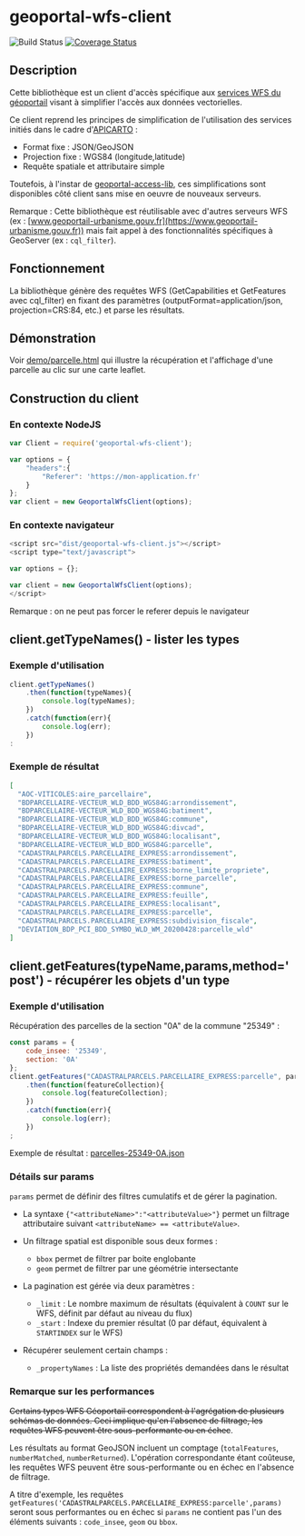 # geoportal-wfs-client

![Build Status](https://github.com/IGNF/geoportal-wfs-client/actions/workflows/node.js.yml/badge.svg)
[![Coverage Status](https://coveralls.io/repos/github/IGNF/geoportal-wfs-client/badge.svg?branch=master)](https://coveralls.io/github/IGNF/geoportal-wfs-client?branch=master)

## Description

Cette bibliothèque est un client d'accès spécifique aux [services WFS du géoportail](https://geoservices.ign.fr/services-web-experts) visant à simplifier l'accès aux données vectorielles.

Ce client reprend les principes de simplification de l'utilisation des services initiés dans le cadre d'[APICARTO](https://apicarto.ign.fr) :

* Format fixe : JSON/GeoJSON
* Projection fixe : WGS84 (longitude,latitude)
* Requête spatiale et attributaire simple

Toutefois, à l'instar de [geoportal-access-lib](https://github.com/IGNF/geoportal-access-lib), ces simplifications sont disponibles côté client sans mise en oeuvre de nouveaux serveurs.

Remarque : Cette bibliothèque est réutilisable avec d'autres serveurs WFS (ex : [www.geoportail-urbanisme.gouv.fr](https://www.geoportail-urbanisme.gouv.fr)) mais fait appel à des fonctionnalités spécifiques à GeoServer (ex : `cql_filter`).

## Fonctionnement

La bibliothèque génère des requêtes WFS (GetCapabilities et GetFeatures avec cql_filter) en fixant des paramètres (outputFormat=application/json, projection=CRS:84, etc.) et parse les résultats.

## Démonstration

Voir [demo/parcelle.html](https://ignf.github.io/geoportal-wfs-client/demo/parcelle.html) qui illustre la récupération et l'affichage d'une parcelle au clic sur une carte leaflet.

## Construction du client


### En contexte NodeJS


```js
var Client = require('geoportal-wfs-client');

var options = {
    "headers":{
        "Referer": 'https://mon-application.fr'
    }
};
var client = new GeoportalWfsClient(options);
```

### En contexte navigateur

```js
<script src="dist/geoportal-wfs-client.js"></script>
<script type="text/javascript">

var options = {};

var client = new GeoportalWfsClient(options);
</script>
```

Remarque : on ne peut pas forcer le referer depuis le navigateur

## client.getTypeNames() - lister les types

### Exemple d'utilisation

```js
client.getTypeNames()
    .then(function(typeNames){
        console.log(typeNames);
    })
    .catch(function(err){
        console.log(err);
    })
:
```

### Exemple de résultat

```json
[
  "AOC-VITICOLES:aire_parcellaire",
  "BDPARCELLAIRE-VECTEUR_WLD_BDD_WGS84G:arrondissement",
  "BDPARCELLAIRE-VECTEUR_WLD_BDD_WGS84G:batiment",
  "BDPARCELLAIRE-VECTEUR_WLD_BDD_WGS84G:commune",
  "BDPARCELLAIRE-VECTEUR_WLD_BDD_WGS84G:divcad",
  "BDPARCELLAIRE-VECTEUR_WLD_BDD_WGS84G:localisant",
  "BDPARCELLAIRE-VECTEUR_WLD_BDD_WGS84G:parcelle",
  "CADASTRALPARCELS.PARCELLAIRE_EXPRESS:arrondissement",
  "CADASTRALPARCELS.PARCELLAIRE_EXPRESS:batiment",
  "CADASTRALPARCELS.PARCELLAIRE_EXPRESS:borne_limite_propriete",
  "CADASTRALPARCELS.PARCELLAIRE_EXPRESS:borne_parcelle",
  "CADASTRALPARCELS.PARCELLAIRE_EXPRESS:commune",
  "CADASTRALPARCELS.PARCELLAIRE_EXPRESS:feuille",
  "CADASTRALPARCELS.PARCELLAIRE_EXPRESS:localisant",
  "CADASTRALPARCELS.PARCELLAIRE_EXPRESS:parcelle",
  "CADASTRALPARCELS.PARCELLAIRE_EXPRESS:subdivision_fiscale",
  "DEVIATION_BDP_PCI_BDD_SYMBO_WLD_WM_20200428:parcelle_wld"
]
```

## client.getFeatures(typeName,params,method='post') - récupérer les objets d'un type

### Exemple d'utilisation

Récupération des parcelles de la section "0A" de la commune "25349" :

```js
const params = {
    code_insee: '25349',
    section: '0A'
};
client.getFeatures("CADASTRALPARCELS.PARCELLAIRE_EXPRESS:parcelle", params, 'get')
    .then(function(featureCollection){
        console.log(featureCollection);
    })
    .catch(function(err){
        console.log(err);
    })
;
```

Exemple de résultat : [parcelles-25349-0A.json](demo/parcelles-25349-0A.json)

### Détails sur params

`params` permet de définir des filtres cumulatifs et de gérer la pagination.

* La syntaxe `{"<attributeName>":"<attributeValue>"}` permet un filtrage attributaire suivant `<attributeName> == <attributeValue>`.

* Un filtrage spatial est disponible sous deux formes :

    * `bbox` permet de filtrer par boite englobante
    * `geom` permet de filtrer par une géométrie intersectante

* La pagination est gérée via deux paramètres :

    * `_limit` : Le nombre maximum de résultats (équivalent à `COUNT` sur le WFS, définit par défaut au niveau du flux)
    * `_start` : Indexe du premier résultat (0 par défaut, équivalent à `STARTINDEX` sur le WFS)

* Récupérer seulement certain champs :

    * `_propertyNames` : La liste des propriétés demandées dans le résultat

### Remarque sur les performances

~~Certains types WFS Géoportail correspondent à l'agrégation de plusieurs schémas de données. Ceci implique qu'en l'absence de filtrage, les requêtes WFS peuvent être sous-performante ou en échec~~.

Les résultats au format GeoJSON incluent un comptage (`totalFeatures`, `numberMatched`, `numberReturned`). L'opération correspondante étant coûteuse, les requêtes WFS peuvent être sous-performante ou en échec en l'absence de filtrage.

A titre d'exemple, les requêtes `getFeatures('CADASTRALPARCELS.PARCELLAIRE_EXPRESS:parcelle',params)` seront sous performantes ou en échec si `params` ne contient pas l'un des éléments suivants : `code_insee`, `geom` ou `bbox`.

